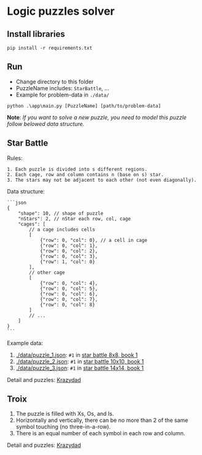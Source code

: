 # Logic puzzles solver

## Install libraries

```
pip install -r requirements.txt
```

## Run

- Change directory to this folder
- PuzzleName includes: `StarBattle`, ...
- Example for problem-data in `./data/`

```
python .\app\main.py [PuzzleName] [path/to/problem-data]
```

**Note**: *If you want to solve a new puzzle, you need to model this puzzle follow belowed data structure.*

## Star Battle
Rules:

    1. Each puzzle is divided into s different regions.
    2. Each cage, row and column contains n (base on s) star.
    3. The stars may not be adjacent to each other (not even diagonally).

Data structure:

    ```json
    {
        "shape": 10, // shape of puzzle
        "nStars": 2, // nStar each row, col, cage
        "cages": [
            // a cage includes cells
            [
                {"row": 0, "col": 0}, // a cell in cage
                {"row": 0, "col": 1},
                {"row": 0, "col": 2},
                {"row": 0, "col": 3},
                {"row": 1, "col": 0}
            ],
            // other cage
            [
                {"row": 0, "col": 4},
                {"row": 0, "col": 5},
                {"row": 0, "col": 6},
                {"row": 0, "col": 7},
                {"row": 0, "col": 8}
            ]
            // ...
        ]
    }
    ```

Example data:
1. [./data/puzzle_1.json](https://github.com/Tung-hehe/LogicPuzzlesSolver/blob/main/data/star-battle/puzzle_1.json): `#1` in [star battle 8x8, book 1](https://files.krazydad.com/starbattle/sfiles/STAR_R2_8x8_v1_b1.pdf)
2. [./data/puzzle_2.json](https://github.com/Tung-hehe/LogicPuzzlesSolver/blob/main/data/star-battle/puzzle_2.json): `#1` in [star battle 10x10, book 1](https://files.krazydad.com/starbattle/sfiles/STAR_R2_10x10_v1_b1.pdf)
3. [./data/puzzle_3.json](https://github.com/Tung-hehe/LogicPuzzlesSolver/blob/main/data/star-battle/puzzle_3.json): `#1` in [star battle 14x14, book 1](https://files.krazydad.com/starbattle/sfiles/STAR_14x14_v1_b1.pdf)

Detail and puzzles: [Krazydad](https://krazydad.com/starbattle/)

## Troix

1. The puzzle is filled with Xs, Os, and Is.
2. Horizontally and vertically, there can be no more than 2 of the same symbol touching (no three-in-a-row).
3. There is an equal number of each symbol in each row and column.

Detail and puzzles: [Krazydad](https://krazydad.com/troix/)
